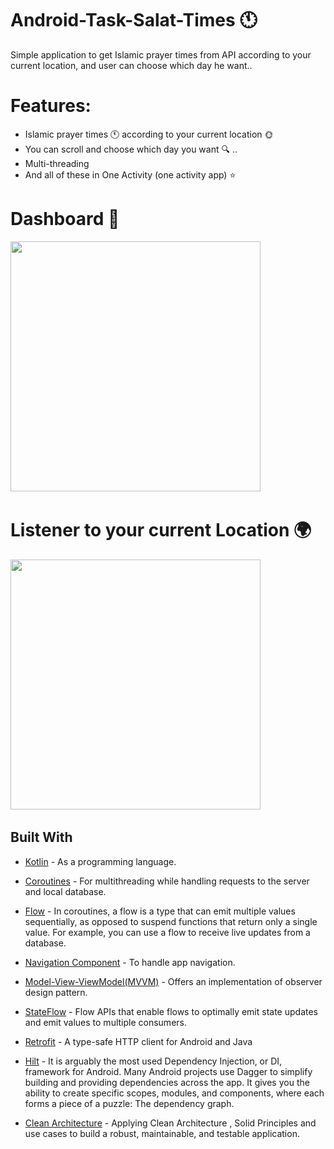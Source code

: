 # Android-Task-Salat-Times :clock11:
Simple application to get Islamic prayer times from API according to your current location, and user can choose which day he want..

# Features:
- Islamic prayer times :clock11: according to your current location :sun_with_face:
- You can scroll and  choose which day you want :mag: ..
- Multi-threading
- And all of these in One Activity  (one activity app) :star:


# Dashboard :mobile_phone_off:
  <img src="https://user-images.githubusercontent.com/62241386/187002305-e7631df0-cdb3-4191-acd2-81f5b8a674fb.gif" width="400">&nbsp; 
  </br>
# Listener to your current Location :earth_africa:
  <img src="https://user-images.githubusercontent.com/62241386/187002251-b2460b8d-ce1a-4abc-a337-d4d95136fe9b.gif" width="400">&nbsp; 

  

## Built With

* [Kotlin](https://kotlinlang.org) - As a programming language.
* [Coroutines](https://developer.android.com/kotlin/coroutines) - For multithreading while handling requests to the server and local database.
* [Flow](https://developer.android.com/kotlin/flow) - In coroutines, a flow is a type that can emit multiple values sequentially, as opposed to suspend functions that return only a single value. For example, you can use a flow to receive live updates from a database.

* [Navigation Component](https://developer.android.com/guide/navigation/navigation-getting-started) - To handle app navigation.
* [Model-View-ViewModel(MVVM)](https://developer.android.com/topic/architecture) - Offers an implementation of observer design pattern.
* [StateFlow](https://kotlinlang.org/api/kotlinx.coroutines/kotlinx-coroutines-core/kotlinx.coroutines.flow/-state-flow/) - Flow APIs that enable flows to optimally emit state updates and emit values to multiple consumers.
* [Retrofit](https://square.github.io/retrofit/) - A type-safe HTTP client for Android and Java
* [Hilt](https://developer.android.com/training/dependency-injection/hilt-android) - It is arguably the most used Dependency Injection, or DI, framework for Android. Many Android projects use Dagger to simplify building and providing dependencies across the app. It gives you the ability to create specific scopes, modules, and components, where each forms a piece of a puzzle: The dependency graph.


* [Clean Architecture](https://www.raywenderlich.com/3595916-clean-architecture-tutorial-for-android-getting-started) - Applying Clean Architecture , Solid Principles and use cases  to build a robust, maintainable, and testable application.
